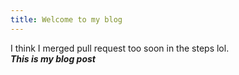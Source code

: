 ```yaml
---
title: Welcome to my blog
---
```


I think I merged pull request too soon in the steps lol.  
***This is my blog post***
